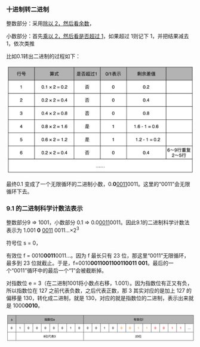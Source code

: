 ### 十进制转二进制

整数部分：采用<u>除以 2，然后看余数</u>，

小数部分：首先<u>乘以 2，然后看是否超过 1</u>，如果超过 1则记下 1，并把结果减去 1，依次类推

比如0.1转出二进制的过程如下：

![](assets/image-20200916143740802.png)

最终0.1 变成了一个无限循环的二进制小数，0.**0**<u>0011</u>0011。这里的“0011”会无限循环下去。


### 9.1 的二进制科学计数法表示

整数部分9 => 1001，小数部分 0.1 => 0.0<u>0011</u>0011。因此9.1的二进制科学计数法表示为 1.001 **0** <u>0011</u> 0011...×$2^3$

符号位 s = 0，

有效位 f = 0010**0011**0011…。因为 f 最长只有 23 位，那这里“0011”无限循环，最多到 23 位就截止。于是，f=0010**0011001100110011** **001**。最后的一个“0011”循环中的最后一个“1”会被截断掉。

对指数位 e = 3（在二进制1001将小数点右移，1.001）。因为指数位有正又有负，所以指数位在 127 之前代表负数，之后代表正数，那 3 其实对应的是加上 127 的偏移量 130，转化成二进制，就是 130，对应的就是指数位的二进制，表示出来就是 1000**0010**。

![image-20200916144737150](assets/image-20200916144737150.png)
